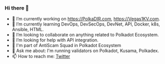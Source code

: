 ### Hi there 👋

- 🔭 I’m currently working on https://PolkaDIR.com, https://Vegas1KV.com.
- 🌱 I’m currently learning DevOps, DevSecOps, DevNet, API, Docker, k8s, Ansible, HTML.
- 👯 I’m looking to collaborate on anything related to Polkadot Ecosystem.
- 🤔 I’m looking for help with API integration.
- 🎯 I'm part of AntiScam Squad in Polkadot Ecosystem
- 💬 Ask me about: I'm running validators on Polkadot, Kusama, Polkadex.
- 📫 How to reach me: [Twitter](https://twitter.com/ccrislv)

  
